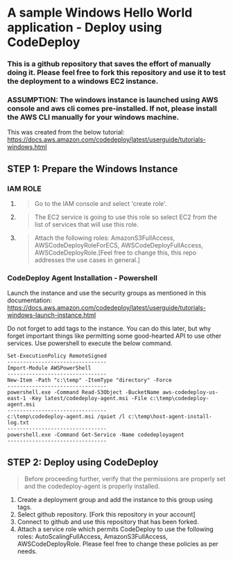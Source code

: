 # A sample Windows Hello World application - Deploy using CodeDeploy

### This is a github repository that saves the effort of manually doing it. Please feel free to fork this repository and use it to test the deployment to a windows EC2 instance.

### ASSUMPTION: The windows instance is launched using AWS console and aws cli comes pre-installed. If not, please install the AWS CLI manually for your windows machine.

This was created from the below tutorial:
    https://docs.aws.amazon.com/codedeploy/latest/userguide/tutorials-windows.html
    

## STEP 1:   Prepare the Windows Instance

   
   ### IAM ROLE
   1. > Go to the IAM console and select 'create role'.
   
   2. > The EC2 service is going to use this role so select EC2 from the list of services that will use this role.
   
   3. > Attach the following roles:  AmazonS3FullAccess, AWSCodeDeployRoleForECS, AWSCodeDeployFullAccess, AWSCodeDeployRole.[Feel free to change this, this repo addresses the use cases in general.]
      
   
   
   ### CodeDeploy Agent Installation - Powershell
   Launch the instance and use the security groups as mentioned in this documentation:
       https://docs.aws.amazon.com/codedeploy/latest/userguide/tutorials-windows-launch-instance.html
   
   Do not forget to add tags to the instance. You can do this later, but why forget important things like permitting some good-hearted API to use other services.
   Use powershell to execute the below command.
   
    Set-ExecutionPolicy RemoteSigned
    --------------------------------
    Import-Module AWSPowerShell
    --------------------------------
    New-Item -Path "c:\temp" -ItemType "directory" -Force
    --------------------------------
    powershell.exe -Command Read-S3Object -BucketName aws-codedeploy-us-east-1 -Key latest/codedeploy-agent.msi -File c:\temp\codedeploy-agent.msi
    --------------------------------
    c:\temp\codedeploy-agent.msi /quiet /l c:\temp\host-agent-install-log.txt
    --------------------------------
    powershell.exe -Command Get-Service -Name codedeployagent
    --------------------------------


## STEP 2:     Deploy using CodeDeploy

   > Before proceeding further, verify that the permissions are properly set and the codedeploy-agent is properly installed.  
   
   1. Create a deployment group and add the instance to this group using tags.
   2. Select github repository. [Fork this repository in your account]
   3. Connect to github and use this repository that has been forked.
   4. Attach a service role which permits CodeDeploy to use the following roles:  AutoScalingFullAccess, AmazonS3FullAccess,  AWSCodeDeployRole. Please feel free to change these policies as per needs.



